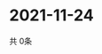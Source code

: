 # 2021-11-24
  共 0条

  <!-- BEGIN -->
  <!-- 最后更新时间Wed Nov 24 2021 06:06:01 GMT+0000 (Coordinated Universal Time) -->
  
  <!-- END -->
  
  